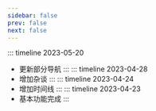 ```yaml
---
sidebar: false
prev: false
next: false
---
```

::: timeline 2023-05-20
- <sapn class="marker-evy">更新部分导航</sapn>
:::
::: timeline 2023-04-28
- <sapn class="marker-evy">增加杂谈</sapn>
:::
::: timeline 2023-04-24
- <sapn class="marker-evy">增加时间线</sapn>
:::
::: timeline 2023-04-23
- <sapn class="marker-evy">基本功能完成</sapn>
:::